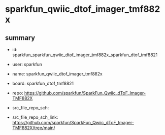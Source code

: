 # sparkfun_qwiic_dtof_imager_tmf882x
 
## summary 
* id: sparkfun_sparkfun_qwiic_dtof_imager_tmf882x_sparkfun_dtof_tmf8821
* user: sparkfun
* name: sparkfun_qwiic_dtof_imager_tmf882x
* board: sparkfun_dtof_tmf8821
* repo: https://github.com/sparkfun/SparkFun_Qwiic_dToF_Imager-TMF882X



* src_file_repo_sch: 
* src_file_repo_sch_link: https://github.com/sparkfun/SparkFun_Qwiic_dToF_Imager-TMF882X/tree/main/




